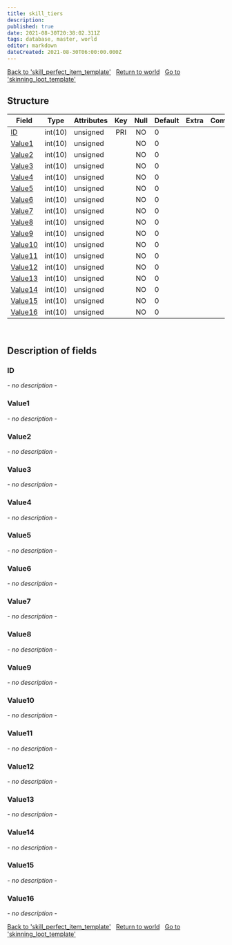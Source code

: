 ```yaml
---
title: skill_tiers
description: 
published: true
date: 2021-08-30T20:38:02.311Z
tags: database, master, world
editor: markdown
dateCreated: 2021-08-30T06:00:00.000Z
---
```


<a href="https://trinitycore.info/en/database/master/world/skill_perfect_item_template" class="mt-5 v-btn v-btn--depressed v-btn--flat v-btn--outlined theme--light v-size--default darkblue--text text--lighten-3"><span class="v-btn__content"><i aria-hidden="true" class="v-icon notranslate v-icon--left mdi mdi-arrow-left theme--light"></i><span>Back to 'skill_perfect_item_template'</span></span></a>&nbsp;&nbsp;&nbsp;<a href="https://trinitycore.info/en/database/master/world/home" class="mt-5 v-btn v-btn--depressed v-btn--flat v-btn--outlined theme--light v-size--default darkblue--text text--lighten-3"><span class="v-btn__content"><i aria-hidden="true" class="v-icon notranslate v-icon--left mdi mdi-home-outline theme--light"></i><span>Return to world</span></span></a>&nbsp;&nbsp;&nbsp;<a href="https://trinitycore.info/en/database/master/world/skinning_loot_template" class="mt-5 v-btn v-btn--depressed v-btn--flat v-btn--outlined theme--light v-size--default darkblue--text text--lighten-3"><span class="v-btn__content"><span>Go to 'skinning_loot_template'</span><i aria-hidden="true" class="v-icon notranslate v-icon--right mdi mdi-arrow-right theme--light"></i></span></a>

## Structure

| Field | Type | Attributes | Key | Null | Default | Extra | Comment |
| --- | --- | --- | :---: | :---: | --- | --- | --- |
| [ID](#id) | int(10) | unsigned | PRI | NO | 0 |  |  |
| [Value1](#value1) | int(10) | unsigned |  | NO | 0 |  |  |
| [Value2](#value2) | int(10) | unsigned |  | NO | 0 |  |  |
| [Value3](#value3) | int(10) | unsigned |  | NO | 0 |  |  |
| [Value4](#value4) | int(10) | unsigned |  | NO | 0 |  |  |
| [Value5](#value5) | int(10) | unsigned |  | NO | 0 |  |  |
| [Value6](#value6) | int(10) | unsigned |  | NO | 0 |  |  |
| [Value7](#value7) | int(10) | unsigned |  | NO | 0 |  |  |
| [Value8](#value8) | int(10) | unsigned |  | NO | 0 |  |  |
| [Value9](#value9) | int(10) | unsigned |  | NO | 0 |  |  |
| [Value10](#value10) | int(10) | unsigned |  | NO | 0 |  |  |
| [Value11](#value11) | int(10) | unsigned |  | NO | 0 |  |  |
| [Value12](#value12) | int(10) | unsigned |  | NO | 0 |  |  |
| [Value13](#value13) | int(10) | unsigned |  | NO | 0 |  |  |
| [Value14](#value14) | int(10) | unsigned |  | NO | 0 |  |  |
| [Value15](#value15) | int(10) | unsigned |  | NO | 0 |  |  |
| [Value16](#value16) | int(10) | unsigned |  | NO | 0 |  |  |
&nbsp;
## Description of fields

### ID
*- no description -*
&nbsp;

### Value1
*- no description -*
&nbsp;

### Value2
*- no description -*
&nbsp;

### Value3
*- no description -*
&nbsp;

### Value4
*- no description -*
&nbsp;

### Value5
*- no description -*
&nbsp;

### Value6
*- no description -*
&nbsp;

### Value7
*- no description -*
&nbsp;

### Value8
*- no description -*
&nbsp;

### Value9
*- no description -*
&nbsp;

### Value10
*- no description -*
&nbsp;

### Value11
*- no description -*
&nbsp;

### Value12
*- no description -*
&nbsp;

### Value13
*- no description -*
&nbsp;

### Value14
*- no description -*
&nbsp;

### Value15
*- no description -*
&nbsp;

### Value16
*- no description -*
&nbsp;

<a href="https://trinitycore.info/en/database/master/world/skill_perfect_item_template" class="mt-5 v-btn v-btn--depressed v-btn--flat v-btn--outlined theme--light v-size--default darkblue--text text--lighten-3"><span class="v-btn__content"><i aria-hidden="true" class="v-icon notranslate v-icon--left mdi mdi-arrow-left theme--light"></i><span>Back to 'skill_perfect_item_template'</span></span></a>&nbsp;&nbsp;&nbsp;<a href="https://trinitycore.info/en/database/master/world/home" class="mt-5 v-btn v-btn--depressed v-btn--flat v-btn--outlined theme--light v-size--default darkblue--text text--lighten-3"><span class="v-btn__content"><i aria-hidden="true" class="v-icon notranslate v-icon--left mdi mdi-home-outline theme--light"></i><span>Return to world</span></span></a>&nbsp;&nbsp;&nbsp;<a href="https://trinitycore.info/en/database/master/world/skinning_loot_template" class="mt-5 v-btn v-btn--depressed v-btn--flat v-btn--outlined theme--light v-size--default darkblue--text text--lighten-3"><span class="v-btn__content"><span>Go to 'skinning_loot_template'</span><i aria-hidden="true" class="v-icon notranslate v-icon--right mdi mdi-arrow-right theme--light"></i></span></a>

